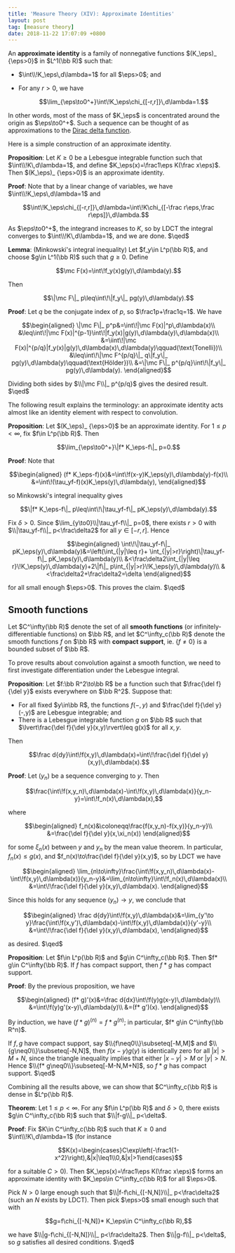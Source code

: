 ```yaml
---
title: 'Measure Theory (XIV): Approximate Identities'
layout: post
tag: [measure theory]
date: 2018-11-22 17:07:09 +0800
---
```


An __approximate identity__ is a family of nonnegative functions $(K_\eps)_ {\eps>0}$ in $L^1(\bb R)$ such that:
- $\int\\!K_\eps\,d\lambda=1$ for all $\eps>0$; and
- For any $r>0$, we have

  $$\lim_{\eps\to0^+}\int\!K_\eps\chi_{[-r,r]}\,d\lambda=1.$$

In other words, most of the mass of $K_\eps$ is concentrated around the origin as $\eps\to0^+$. Such a sequence can be thought of as approximations to the [Dirac delta function](https://en.wikipedia.org/wiki/Dirac_delta_function).

<!--more-->

Here is a simple construction of an approximate identity.

__Proposition__: Let $K\geq0$ be a Lebesgue integrable function such that $\int\\!K\,d\lambda=1$, and define $K_\eps(x)=\frac1\eps K(\frac x\eps)$. Then $(K_\eps)_ {\eps>0}$ is an approximate identity.

__Proof__: Note that by a linear change of variables, we have $\int\\!K_\eps\,d\lambda=1$ and

$$\int\!K_\eps\chi_{[-r,r]}\,d\lambda=\int\!K\chi_{[-\frac r\eps,\frac r\eps]}\,d\lambda.$$

As $\eps\to0^+$, the integrand increases to $K$, so by LDCT the integral converges to $\int\\!K\,d\lambda=1$, and we are done. $\qed$

__Lemma__: (Minkowski's integral inequality) Let $f_y\in L^p(\bb R)$, and choose $g\in L^1(\bb R)$ such that $g\geq0$. Define

$$\mc F(x)=\int\!f_y(x)g(y)\,d\lambda(y).$$

Then

$$\|\mc F\|_ p\leq\int\!\|f_y\|_ pg(y)\,d\lambda(y).$$

__Proof__: Let $q$ be the conjugate index of $p$, so $\frac1p+\frac1q=1$. We have

$$\begin{aligned}
\|\mc F\|_ p^p&=\int\!|\mc F(x)|^p\,d\lambda(x)\\
&\leq\int\!|\mc F(x)|^{p-1}\int\!|f_y(x)|g(y)\,d\lambda(y)\,d\lambda(x)\\
&=\iint\!|\mc F(x)|^{p/q}|f_y(x)|g(y)\,d\lambda(x)\,d\lambda(y)\qquad(\text{Tonelli})\\
&\leq\int\!\|\mc F^{p/q}\|_ q\|f_y\|_ pg(y)\,d\lambda(y)\qquad(\text{Hölder})\\
&=\|\mc F\|_ p^{p/q}\int\!\|f_y\|_ pg(y)\,d\lambda(y).
\end{aligned}$$

Dividing both sides by $\\|\mc F\\|_ p^{p/q}$ gives the desired result. $\qed$


The following result explains the terminology: an approximate identity acts almost like an identity element with respect to convolution.

__Proposition__: Let $(K_\eps)_ {\eps>0}$ be an approximate identity. For $1\leq p<\infty$, fix $f\in L^p(\bb R)$. Then

$$\lim_{\eps\to0^+}\|f* K_\eps-f\|_ p=0.$$

__Proof__: Note that

$$\begin{aligned}
(f* K_\eps-f)(x)&=\int\!f(x-y)K_\eps(y)\,d\lambda(y)-f(x)\\
&=\int\!(\tau_yf-f)(x)K_\eps(y)\,d\lambda(y),
\end{aligned}$$

so Minkowski's integral inequality gives

$$\|f* K_\eps-f\|_ p\leq\int\!\|\tau_yf-f\|_ pK_\eps(y)\,d\lambda(y).$$

Fix $\delta>0$. Since $\lim_{y\to0}\\|\tau_yf-f\\|_ p=0$, there exists $r>0$ with $\\|\tau_yf-f\\|_ p<\frac\delta2$ for all $y\in[-r,r]$. Hence

$$\begin{aligned}
\int\!\|\tau_yf-f\|_ pK_\eps(y)\,d\lambda(y)&=\left(\int_{|y|\leq r}+
\int_{|y|>r}\right)\|\tau_yf-f\|_ pK_\eps(y)\,d\lambda(y)\\
&<\frac\delta2\int_{|y|\leq r}\!K_\eps(y)\,d\lambda(y)+2\|f\|_ p\int_{|y|>r}\!K_\eps(y)\,d\lambda(y)\\
&<\frac\delta2+\frac\delta2=\delta
\end{aligned}$$

for all small enough $\eps>0$. This proves the claim. $\qed$

## Smooth functions

Let $C^\infty(\bb R)$ denote the set of all __smooth functions__ (or infinitely-differentiable functions) on $\bb R$, and let $C^\infty_c(\bb R)$ denote the smooth functions $f$ on $\bb R$ with __compact support__, ie. $\{f\neq0\}$ is a bounded subset of $\bb R$.

To prove results about convolution against a smooth function, we need to first investigate differentiation under the Lebesgue integral.

__Proposition__: Let $f:\bb R^2\to\bb R$ be a function such that $\frac{\del f}{\del y}$ exists everywhere on $\bb R^2$. Suppose that:
- For all fixed $y\in\bb R$, the functions $f(-,y)$ and $\frac{\del f}{\del y}(-,y)$ are Lebesgue integrable; and
- There is a Lebesgue integrable function $g$ on $\bb R$ such that $\lvert\frac{\del f}{\del y}(x,y)\rvert\leq g(x)$ for all $x,y$.

Then

$$\frac d{dy}\int\!f(x,y)\,d\lambda(x)=\int\!\frac{\del f}{\del y}(x,y)\,d\lambda(x).$$

__Proof__: Let $(y_n)$ be a sequence converging to $y$. Then

$$\frac{\int\!f(x,y_n)\,d\lambda(x)-\int\!f(x,y)\,d\lambda(x)}{y_n-y}=\int\!f_n(x)\,d\lambda(x),$$

where

$$\begin{aligned}
f_n(x)&\coloneqq\frac{f(x,y_n)-f(x,y)}{y_n-y}\\
&=\frac{\del f}{\del y}(x,\xi_n(x))
\end{aligned}$$

for some $\xi_n(x)$ between $y$ and $y_n$ by the mean value theorem. In particular, $f_n(x)\leq g(x)$, and $f_n(x)\to\frac{\del f}{\del y}(x,y)$, so by LDCT we have

$$\begin{aligned}
\lim_{n\to\infty}\frac{\int\!f(x,y_n)\,d\lambda(x)-\int\!f(x,y)\,d\lambda(x)}{y_n-y}&=\lim_{n\to\infty}\int\!f_n(x)\,d\lambda(x)\\
&=\int\!\frac{\del f}{\del y}(x,y)\,d\lambda(x).
\end{aligned}$$

Since this holds for any sequence $(y_n)\to y$, we conclude that

$$\begin{aligned}
\frac d{dy}\int\!f(x,y)\,d\lambda(x)&=\lim_{y'\to y}\frac{\int\!f(x,y')\,d\lambda(x)-\int\!f(x,y)\,d\lambda(x)}{y'-y}\\
&=\int\!\frac{\del f}{\del y}(x,y)\,d\lambda(x),
\end{aligned}$$

as desired. $\qed$

__Proposition__: Let $f\in L^p(\bb R)$ and $g\in C^\infty_c(\bb R)$. Then $f* g\in C^\infty(\bb R)$. If $f$ has compact support, then $f* g$ has compact support.

__Proof__: By the previous proposition, we have

$$\begin{aligned}
(f* g)'(x)&=\frac d{dx}\int\!f(y)g(x-y)\,d\lambda(y)\\
&=\int\!f(y)g'(x-y)\,d\lambda(y)\\
&=(f* g')(x).
\end{aligned}$$

By induction, we have $(f* g)^{(n)}=f* g^{(n)}$; in particular, $f* g\in C^\infty(\bb R^n)$.

If $f,g$ have compact support, say $\\{f\neq0\\}\subseteq[-M,M]$ and $\\{g\neq0\\}\subseteq[-N,N]$, then $f(x-y)g(y)$ is identically zero for all $\lvert x\rvert>M+N$, since the triangle inequality implies that either $\lvert x-y\rvert>M$ or $\lvert y\rvert>N$. Hence $\\{f* g\neq0\\}\subseteq[-M-N,M+N]$, so $f* g$ has compact support. $\qed$

Combining all the results above, we can show that $C^\infty_c(\bb R)$ is dense in $L^p(\bb R)$.

__Theorem__: Let $1\leq p<\infty$. For any $f\in L^p(\bb R)$ and $\delta>0$, there exists $g\in C^\infty_c(\bb R)$ such that $\\|f-g\\|_ p<\delta$.

__Proof__: Fix $K\in C^\infty_c(\bb R)$ such that $K\geq0$ and $\int\\!K\,d\lambda=1$ (for instance

$$K(x)=\begin{cases}C\exp\left(-\frac1{1-x^2}\right),&|x|\leq1\\0,&|x|>1\end{cases}$$

for a suitable $C>0$). Then $K_\eps(x)=\frac1\eps K(\frac x\eps)$ forms an approximate identity with $K_\eps\in C^\infty_c(\bb R)$ for all $\eps>0$.

Pick $N>0$ large enough such that $\\|f-f\chi_{[-N,N]}\\|_ p<\frac\delta2$ (such an $N$ exists by LDCT). Then pick $\eps>0$ small enough such that with

$$g=f\chi_{[-N,N]}* K_\eps\in C^\infty_c(\bb R),$$

we have $\\|g-f\chi_{[-N,N]}\\|_ p<\frac\delta2$. Then $\\|g-f\\|_ p<\delta$, so $g$ satisfies all desired conditions. $\qed$